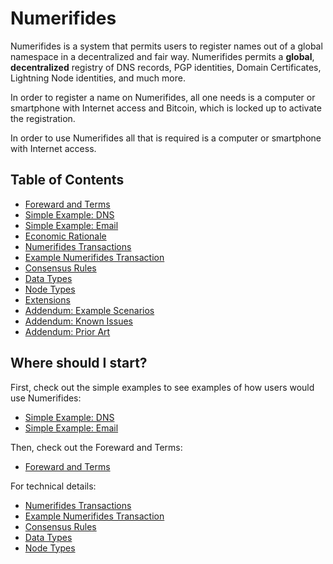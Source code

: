 # Numerifides

Numerifides is a system that permits users to register names out of a global
namespace in a decentralized and fair way.  Numerifides permits a **global**,
**decentralized** registry of DNS records, PGP identities, Domain Certificates,
Lightning Node identities, and much more.

In order to register a name on Numerifides, all one needs is a computer or
smartphone with Internet access and Bitcoin, which is locked up to activate the
registration.

In order to use Numerifides all that is required is a computer or smartphone with
Internet access.

## Table of Contents

* [Foreward and Terms](00-foreward_and_terms.md)
* [Simple Example: DNS](10-simple_example_dns.md)
* [Simple Example: Email](11-simple_example_email.md)
* [Economic Rationale](20-economic_rationale.md)
* [Numerifides Transactions](30-numerifides_transactions.md)
* [Example Numerifides Transaction](31-example_numerifides_transaction.md)
* [Consensus Rules](40-consensus_rules.md)
* [Data Types](50-data_types.md)
* [Node Types](60-node_types.md)
* [Extensions](70-extensions.md)
* [Addendum: Example Scenarios](90-addendum_example_scenarios.md)
* [Addendum: Known Issues](91-addendum_known_issues.md)
* [Addendum: Prior Art](92-addendum_prior_art.md)

## Where should I start?

First, check out the simple examples to see examples of how users would use Numerifides:

* [Simple Example: DNS](10-simple_example_dns.md)
* [Simple Example: Email](11-simple_example_email.md)

Then, check out the Foreward and Terms:

* [Foreward and Terms](00-foreward_and_terms.md)

For technical details:

* [Numerifides Transactions](30-numerifides_transactions.md)
* [Example Numerifides Transaction](31-example_numerifides_transaction.md)
* [Consensus Rules](40-consensus_rules.md)
* [Data Types](50-data_types.md)
* [Node Types](60-node_types.md)
